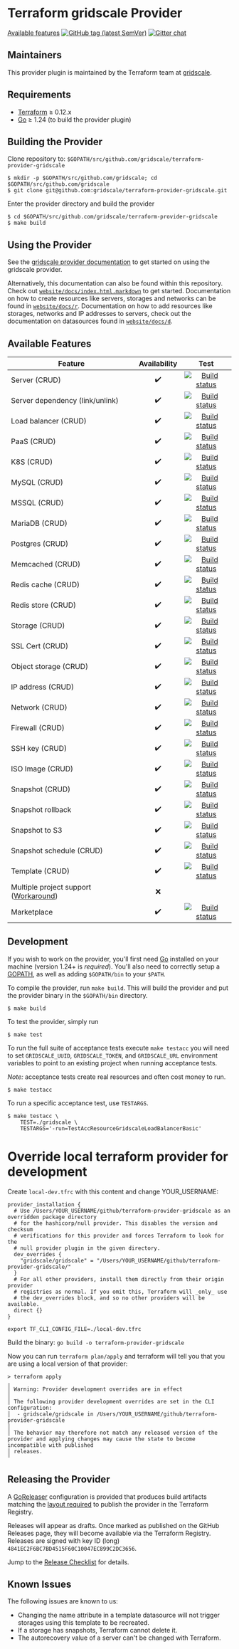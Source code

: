 # Terraform gridscale Provider

[Available features](https://github.com/gridscale/terraform-provider-gridscale#available-features)
[![GitHub tag (latest SemVer)](https://img.shields.io/github/v/tag/gridscale/terraform-provider-gridscale?label=release)](https://github.com/gridscale/terraform-provider-gridscale/releases)
[![Gitter chat](https://badges.gitter.im/hashicorp-terraform/Lobby.png)](https://gitter.im/hashicorp-terraform/Lobby)

## Maintainers

This provider plugin is maintained by the Terraform team at [gridscale](https://www.gridscale.io/).

## Requirements

- [Terraform](https://www.terraform.io/downloads.html) ≥ 0.12.x
- [Go](https://golang.org/doc/install) ≥ 1.24 (to build the provider plugin)

## Building the Provider

Clone repository to: `$GOPATH/src/github.com/gridscale/terraform-provider-gridscale`

    $ mkdir -p $GOPATH/src/github.com/gridscale; cd $GOPATH/src/github.com/gridscale
    $ git clone git@github.com:gridscale/terraform-provider-gridscale.git

Enter the provider directory and build the provider

    $ cd $GOPATH/src/github.com/gridscale/terraform-provider-gridscale
    $ make build

## Using the Provider

See the [gridscale provider documentation](https://registry.terraform.io/providers/gridscale/gridscale/latest/docs) to get started on using the gridscale provider.

Alternatively, this documentation can also be found within this repository. Check out [`website/docs/index.html.markdown`](website/docs/index.html.markdown) to get started. Documentation on how to create resources like servers, storages and networks can be found in [`website/docs/r`](website/docs/r). Documentation on how to add resources like storages, networks and IP addresses to servers, check out the documentation on datasources found in [`website/docs/d`](website/docs/d).

## Available Features

| Feature | Availability | Test |
|---|:---:|:---:|
| Server (CRUD) | :heavy_check_mark: | [![Build status](https://github.com/gridscale/terraform-provider-gridscale/actions/workflows/server.yml/badge.svg?branch=legacy%2Fversion-1)](https://github.com/gridscale/terraform-provider-gridscale/actions/workflows/server.yml?query=branch%3Alegacy%2Fversion-1) |
| Server dependency (link/unlink) | :heavy_check_mark: | [![Build status](https://github.com/gridscale/terraform-provider-gridscale/actions/workflows/server.yml/badge.svg?branch=legacy%2Fversion-1)](https://github.com/gridscale/terraform-provider-gridscale/actions/workflows/server.yml?query=branch%3Alegacy%2Fversion-1) |
| Load balancer (CRUD) | :heavy_check_mark: | [![Build status](https://github.com/gridscale/terraform-provider-gridscale/actions/workflows/loadbalancer.yml/badge.svg?branch=legacy%2Fversion-1)](https://github.com/gridscale/terraform-provider-gridscale/actions/workflows/loadbalancer.yml?query=branch%3Alegacy%2Fversion-1) |
| PaaS (CRUD) | :heavy_check_mark: | [![Build status](https://github.com/gridscale/terraform-provider-gridscale/actions/workflows/paas.yml/badge.svg?branch=legacy%2Fversion-1)](https://github.com/gridscale/terraform-provider-gridscale/actions/workflows/paas.yml?query=branch%3Alegacy%2Fversion-1) |
| K8S (CRUD) | :heavy_check_mark: | [![Build status](https://github.com/gridscale/terraform-provider-gridscale/actions/workflows/k8s.yml/badge.svg?branch=legacy%2Fversion-1)](https://github.com/gridscale/terraform-provider-gridscale/actions/workflows/k8s.yml?query=branch%3Alegacy%2Fversion-1) |
| MySQL (CRUD) | :heavy_check_mark: | [![Build status](https://github.com/gridscale/terraform-provider-gridscale/actions/workflows/mysql8_0.yml/badge.svg?branch=legacy%2Fversion-1)](https://github.com/gridscale/terraform-provider-gridscale/actions/workflows/mysql8_0.yml?query=branch%3Alegacy%2Fversion-1) |
| MSSQL (CRUD) | :heavy_check_mark: | [![Build status](https://github.com/gridscale/terraform-provider-gridscale/actions/workflows/mssql.yml/badge.svg?branch=legacy%2Fversion-1)](https://github.com/gridscale/terraform-provider-gridscale/actions/workflows/mssql.yml?query=branch%3Alegacy%2Fversion-1) |
| MariaDB (CRUD) | :heavy_check_mark: | [![Build status](https://github.com/gridscale/terraform-provider-gridscale/actions/workflows/mariadb.yml/badge.svg?branch=legacy%2Fversion-1)](https://github.com/gridscale/terraform-provider-gridscale/actions/workflows/mariadb.yml?query=branch%3Alegacy%2Fversion-1) |
| Postgres (CRUD) | :heavy_check_mark: | [![Build status](https://github.com/gridscale/terraform-provider-gridscale/actions/workflows/postgres.yml/badge.svg?branch=legacy%2Fversion-1)](https://github.com/gridscale/terraform-provider-gridscale/actions/workflows/postgres.yml?query=branch%3Alegacy%2Fversion-1) |
| Memcached (CRUD) | :heavy_check_mark: | [![Build status](https://github.com/gridscale/terraform-provider-gridscale/actions/workflows/memcached.yml/badge.svg?branch=legacy%2Fversion-1)](https://github.com/gridscale/terraform-provider-gridscale/actions/workflows/memcached.yml?query=branch%3Alegacy%2Fversion-1) |
| Redis cache (CRUD) | :heavy_check_mark: | [![Build status](https://github.com/gridscale/terraform-provider-gridscale/actions/workflows/redis.yml/badge.svg?branch=legacy%2Fversion-1)](https://github.com/gridscale/terraform-provider-gridscale/actions/workflows/redis.yml?query=branch%3Alegacy%2Fversion-1) |
| Redis store (CRUD) | :heavy_check_mark: | [![Build status](https://github.com/gridscale/terraform-provider-gridscale/actions/workflows/redis.yml/badge.svg?branch=legacy%2Fversion-1)](https://github.com/gridscale/terraform-provider-gridscale/actions/workflows/redis.yml?query=branch%3Alegacy%2Fversion-1) |
| Storage (CRUD) | :heavy_check_mark: | [![Build status](https://github.com/gridscale/terraform-provider-gridscale/actions/workflows/storage.yml/badge.svg?branch=legacy%2Fversion-1)](https://github.com/gridscale/terraform-provider-gridscale/actions/workflows/storage.yml?query=branch%3Alegacy%2Fversion-1) |
| SSL Cert (CRUD) | :heavy_check_mark: | [![Build status](https://github.com/gridscale/terraform-provider-gridscale/actions/workflows/sslcert.yml/badge.svg?branch=legacy%2Fversion-1)](https://github.com/gridscale/terraform-provider-gridscale/actions/workflows/sslcert.yml?query=branch%3Alegacy%2Fversion-1) |
| Object storage (CRUD) | :heavy_check_mark: | [![Build status](https://github.com/gridscale/terraform-provider-gridscale/actions/workflows/object_storage.yml/badge.svg?branch=legacy%2Fversion-1)](https://github.com/gridscale/terraform-provider-gridscale/actions/workflows/object_storage.yml?query=branch%3Alegacy%2Fversion-1) |
| IP address (CRUD) | :heavy_check_mark: | [![Build status](https://github.com/gridscale/terraform-provider-gridscale/actions/workflows/ipv4_ipv6.yml/badge.svg?branch=legacy%2Fversion-1)](https://github.com/gridscale/terraform-provider-gridscale/actions/workflows/ipv4_ipv6.yml?query=branch%3Alegacy%2Fversion-1) |
| Network (CRUD) | :heavy_check_mark: | [![Build status](https://github.com/gridscale/terraform-provider-gridscale/actions/workflows/network.yml/badge.svg?branch=legacy%2Fversion-1)](https://github.com/gridscale/terraform-provider-gridscale/actions/workflows/network.yml?query=branch%3Alegacy%2Fversion-1) |
| Firewall (CRUD) | :heavy_check_mark: | [![Build status](https://github.com/gridscale/terraform-provider-gridscale/actions/workflows/firewall.yml/badge.svg?branch=legacy%2Fversion-1)](https://github.com/gridscale/terraform-provider-gridscale/actions/workflows/firewall.yml?query=branch%3Alegacy%2Fversion-1) |
| SSH key (CRUD) | :heavy_check_mark: | [![Build status](https://github.com/gridscale/terraform-provider-gridscale/actions/workflows/sshkey.yml/badge.svg?branch=legacy%2Fversion-1)](https://github.com/gridscale/terraform-provider-gridscale/actions/workflows/sshkey.yml?query=branch%3Alegacy%2Fversion-1) |
| ISO Image (CRUD) | :heavy_check_mark: | [![Build status](https://github.com/gridscale/terraform-provider-gridscale/actions/workflows/isoimage.yml/badge.svg?branch=legacy%2Fversion-1)](https://github.com/gridscale/terraform-provider-gridscale/actions/workflows/isoimage.yml?query=branch%3Alegacy%2Fversion-1) |
| Snapshot (CRUD) | :heavy_check_mark: | [![Build status](https://github.com/gridscale/terraform-provider-gridscale/actions/workflows/snapshot.yml/badge.svg?branch=legacy%2Fversion-1)](https://github.com/gridscale/terraform-provider-gridscale/actions/workflows/snapshot.yml?query=branch%3Alegacy%2Fversion-1) |
| Snapshot rollback | :heavy_check_mark: | [![Build status](https://github.com/gridscale/terraform-provider-gridscale/actions/workflows/snapshot.yml/badge.svg?branch=legacy%2Fversion-1)](https://github.com/gridscale/terraform-provider-gridscale/actions/workflows/snapshot.yml?query=branch%3Alegacy%2Fversion-1) |
| Snapshot to S3 | :heavy_check_mark: | [![Build status](https://github.com/gridscale/terraform-provider-gridscale/actions/workflows/snapshot.yml/badge.svg?branch=legacy%2Fversion-1)](https://github.com/gridscale/terraform-provider-gridscale/actions/workflows/snapshot.yml?query=branch%3Alegacy%2Fversion-1) |
| Snapshot schedule (CRUD) | :heavy_check_mark: | [![Build status](https://github.com/gridscale/terraform-provider-gridscale/actions/workflows/snapshot.yml/badge.svg?branch=legacy%2Fversion-1)](https://github.com/gridscale/terraform-provider-gridscale/actions/workflows/snapshot.yml?query=branch%3Alegacy%2Fversion-1) |
| Template (CRUD) | :heavy_check_mark: | [![Build status](https://github.com/gridscale/terraform-provider-gridscale/actions/workflows/template.yml/badge.svg?branch=legacy%2Fversion-1)](https://github.com/gridscale/terraform-provider-gridscale/actions/workflows/template.yml?query=branch%3Alegacy%2Fversion-1) |
| Multiple project support ([Workaround](https://github.com/gridscale/terraform-examples/tree/master/multi-project)) | :x: |
| Marketplace | :heavy_check_mark: | [![Build status](https://github.com/gridscale/terraform-provider-gridscale/actions/workflows/marketplace_app.yml/badge.svg?branch=legacy%2Fversion-1)](https://github.com/gridscale/terraform-provider-gridscale/actions/workflows/marketplace_app.yml?query=branch%3Alegacy%2Fversion-1) |

## Development

If you wish to work on the provider, you'll first need [Go](http://www.golang.org) installed on your machine (version 1.24+ is *required*). You'll also need to correctly setup a [GOPATH](http://golang.org/doc/code.html#GOPATH), as well as adding `$GOPATH/bin` to your `$PATH`.

To compile the provider, run `make build`. This will build the provider and put the provider binary in the `$GOPATH/bin` directory.

    $ make build

To test the provider, simply run

    $ make test

To run the full suite of acceptance tests execute `make testacc` you will need to set `GRIDSCALE_UUID`, `GRIDSCALE_TOKEN`, and `GRIDSCALE_URL` environment variables to point to an existing project when running acceptance tests.

*Note:* acceptance tests create real resources and often cost money to run.

    $ make testacc

To run a specific acceptance test, use `TESTARGS`.

    $ make testacc \
        TEST=./gridscale \
        TESTARGS='-run=TestAccResourceGridscaleLoadBalancerBasic'

# Override local terraform provider for development

Create `local-dev.tfrc` with this content and change YOUR_USERNAME:

```
provider_installation {
  # Use /Users/YOUR_USERNAME/github/terraform-provider-gridscale as an overridden package directory
  # for the hashicorp/null provider. This disables the version and checksum
  # verifications for this provider and forces Terraform to look for the
  # null provider plugin in the given directory.
  dev_overrides {
    "gridscale/gridscale" = "/Users/YOUR_USERNAME/github/terraform-provider-gridscale/"
  }
  # For all other providers, install them directly from their origin provider
  # registries as normal. If you omit this, Terraform will _only_ use
  # the dev_overrides block, and so no other providers will be available.
  direct {}
}
```

`export TF_CLI_CONFIG_FILE=./local-dev.tfrc`

Build the binary: `go build -o terraform-provider-gridscale`

Now you can run `terraform plan/apply` and terraform will tell you that you are using a local version of that provider:

```
> terraform apply
╷
│ Warning: Provider development overrides are in effect
│
│ The following provider development overrides are set in the CLI configuration:
│  - gridscale/gridscale in /Users/YOUR_USERNAME/github/terraform-provider-gridscale
│
│ The behavior may therefore not match any released version of the provider and applying changes may cause the state to become incompatible with published
│ releases.
╵
```

## Releasing the Provider

A [GoReleaser](https://goreleaser.com/) configuration is provided that produces build artifacts matching the [layout required](https://www.terraform.io/docs/registry/providers/publishing.html#manually-preparing-a-release) to publish the provider in the Terraform Registry.

Releases will appear as drafts. Once marked as published on the GitHub Releases page, they will become available via the Terraform Registry. Releases are signed with key ID (long) `4841EC2F6BC7BD4515F60C10047EC899C2DC3656`.

Jump to the [Release Checklist](release-checklist.md) for details.

## Known Issues

The following issues are known to us:

- Changing the name attribute in a template datasource will not trigger storages using this template to be recreated.
- If a storage has snapshots, Terraform cannot delete it.
- The autorecovery value of a server can't be changed with Terraform.
